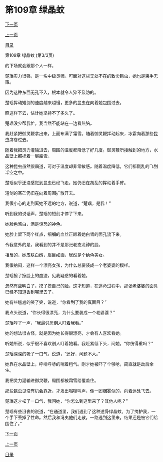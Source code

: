 <h1>第109章   绿晶蚊</h1>
            <div><p><a href="./327_%E7%AC%AC110%E7%AB%A0_%E7%BB%9D%E5%9C%B0.md">下一页</a></p><p><a href="./325_%E7%AC%AC109%E7%AB%A0_%E7%BB%BF%E6%99%B6%E8%9A%8A.md">上一页</a></p><p><a href="../">目录</a></p></div>
            <div><p>第109章   绿晶蚊 (第3/3页)</p><p>的下场就会跟那个人一样。</p><p>楚瑶实力很强，是一名中级灵师。可面对这些无处不在的致命昆虫，她也是束手无策。</p><p>因为这种东西无孔不入，根本就令人猝不及防的。</p><p>楚瑶挥动短剑的速度越来越慢，更多的昆虫在向着她包围过去。</p><p>照这样下去，估计她坚持不了多久了。</p><p>楚瑶没少帮我忙，我当然不能站在一边看热脑。</p><p>我赶紧把御灵鞭拿出来，上面布满了霜雪。随着御灵鞭挥动起来，冰霜向着那些昆虫席卷过去。</p><p>随着我把灵力灌输进去，周围的温度都降低了好几度。御灵鞭所接触到的地方，水晶壁上都挂着一层霜雪。</p><p>这种昆虫虽然很霸道，可对于温度却非常敏感。随着温度降低，它们都慌乱的飞到半空之中。</p><p>楚瑶似乎还没感觉到昆虫已经飞走，她仍旧在胡乱的挥动着手臂。</p><p>短剑的寒芒仍旧在向着周围扩散开去。</p><p>我很小心的走到离她不远的地方，说道，“楚瑶，是我！”</p><p>听到我的说话声，楚瑶的短剑才停了下来。</p><p>她脸色煞白，满是惊恐的神色。</p><p>她脸上留下两个红点，细细的血丝正顺着她白皙的面孔流下来。</p><p>令我意外的是，我看到的并不是那张老态龙钟的脸。</p><p>相反的，她皮肤白嫩，眉目如画，居然是个绝色美女。</p><p>我很纳闷，这样一个漂亮女孩，为什么总要装成一个老婆婆的模样。</p><p>楚瑶擦了擦脸上的血迹，见我疑惑的看着她。</p><p>忽然有些明白了，摸了摸自己的脸，这才知道，在逃命过程中，那张老婆婆的面具已经不知道丢到哪里去了。</p><p>她有些尴尬的笑了笑，说道，“你看到了我的真面目？”</p><p>我点头说道，“你长得很漂亮，为什么要装成一个老婆婆？”</p><p>楚瑶哼了一声，“我最讨厌别人盯着我看。”</p><p>她的想法很古怪，就是因为她长得很漂亮，才会有人喜欢看她。</p><p>听她所说，似乎很不喜欢别人盯着她看。我赶紧低下头，问她，“你伤得重吗？”</p><p>楚瑶深深的吸了一口气，说道，“还好，问题不大。”</p><p>她靠在水晶壁上，呼哧呼哧的喘着粗气。刚才她被吓了个够呛，简直就是劫后余生。</p><p>我把灵力灌输进御灵鞭，周围都被霜雪给覆盖住。</p><p>那些昆虫见没有机会靠近，才发出嗡嗡叫声，像一团烟雾似的，向着远处飞去。</p><p>楚瑶这才松了一口气，我问她，“你怎么到这里来了？其他人呢？”</p><p>楚瑶有些沮丧的说道，“在通道里，我们遇到了这种透骨绿晶蚊。为了掩护我，一个手下丢掉了性命。然后我和冯夷他们走散，一路逃到这里来，结果还是被它们给围住了。”</p></div>
            <div><p><a href="./327_%E7%AC%AC110%E7%AB%A0_%E7%BB%9D%E5%9C%B0.md">下一页</a></p><p><a href="./325_%E7%AC%AC109%E7%AB%A0_%E7%BB%BF%E6%99%B6%E8%9A%8A.md">上一页</a></p><p><a href="../">目录</a></p></div>
